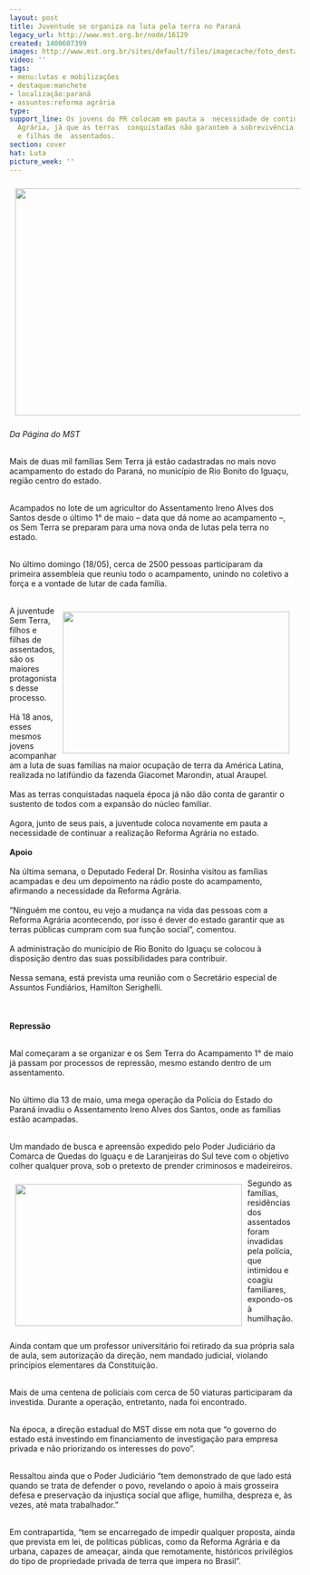 ```yaml
---
layout: post
title: Juventude se organiza na luta pela terra no Paraná
legacy_url: http://www.mst.org.br/node/16129
created: 1400607399
images: http://www.mst.org.br/sites/default/files/imagecache/foto_destaque/9abre2.JPG
video: ''
tags:
- menu:lutas e mobilizações
- destaque:manchete
- localização:paraná
- assuntos:reforma agrária
type: 
support_line: Os jovens do PR colocam em pauta a  necessidade de continuar a Reforma
  Agrária, já que as terras  conquistadas não garantem a sobrevivência de todos filhos
  e filhas de  assentados.
section: cover
hat: Luta
picture_week: ''
---
```

<p><img style="margin: 10px;" src="http://www.mst.org.br/sites/default/files/9.JPG" alt="" width="600" height="400"></p><p><em>Da&nbsp;Página do MST</em></p><p><br>Mais de duas mil famílias Sem Terra já estão cadastradas no mais novo acampamento do estado do Paraná, no município de Rio Bonito do Iguaçu, região centro do estado.</p><p><br>Acampados no lote de um agricultor do Assentamento Ireno Alves dos Santos desde o último 1° de maio – data que dá nome ao acampamento –, os Sem Terra se preparam para uma nova onda de lutas pela terra no estado.</p><p><br>No último domingo (18/05), cerca de 2500 pessoas participaram da primeira assembleia que reuniu todo o acampamento, unindo no coletivo a força e a vontade de lutar de cada família.</p><div>&nbsp;</div><div><img style="float: right; margin: 10px;" src="http://www.mst.org.br/sites/default/files/29.JPG" alt="" width="400" height="250">A juventude Sem Terra, filhos e filhas de assentados, são os maiores protagonistas desse processo.</div><div>&nbsp;</div><div>Há 18 anos, esses mesmos jovens acompanharam a luta de suas famílias na maior ocupação de terra da América Latina, realizada no latifúndio da fazenda Giacomet Marondin, atual Araupel.<br><br>Mas as terras conquistadas naquela época já não dão conta de garantir o sustento de todos com a expansão do núcleo familiar.</div><div><br>Agora, junto de seus pais, a juventude coloca novamente em pauta a necessidade de continuar a realização Reforma Agrária no estado.</div><div><strong><br>Apoio</strong></div><div><br>Na última semana, o Deputado Federal Dr. Rosinha visitou as famílias acampadas e deu um depoimento na rádio poste do acampamento, afirmando a necessidade da Reforma Agrária.</div><div><br>“Ninguém me contou, eu vejo a mudança na vida das pessoas com a Reforma Agrária acontecendo, por isso é dever do estado garantir que as terras públicas cumpram com sua função social”, comentou.</div><div>&nbsp;</div><div>A administração do município de Rio Bonito do Iguaçu se colocou à disposição dentro das suas possibilidades para contribuir.</div><div>&nbsp;</div><div>Nessa semana, está prevista uma reunião com o Secretário especial de Assuntos Fundiários, Hamilton Serighelli.</div><p><img style="margin: 10px;" src="http://www.mst.org.br/sites/default/files/acamp%201%20de%20maio.jpg" alt=""><br><strong><br>Repressão</strong></p><p><br>Mal começaram a se organizar e os Sem Terra do Acampamento 1° de maio já passam por processos de repressão, mesmo estando dentro de um assentamento.</p><p><br>No último dia 13 de maio, uma mega operação da Polícia do Estado do Paraná invadiu o Assentamento Ireno Alves dos Santos, onde as famílias estão acampadas.</p><p><br>Um mandado de busca e apreensão expedido pelo Poder Judiciário da Comarca de Quedas do Iguaçu e de Laranjeiras do Sul teve com o objetivo colher qualquer prova, sob o pretexto de prender criminosos e madeireiros.</p><p><img style="float: left; margin: 10px;" src="http://www.mst.org.br/sites/default/files/28.JPG" alt="" width="400" height="250">Segundo as famílias, residências dos assentados foram invadidas pela polícia, que intimidou e coagiu familiares, expondo-os à humilhação.</p><p><br>Ainda contam que um professor universitário foi retirado da sua própria sala de aula, sem autorização da direção, nem mandado judicial, violando princípios elementares da Constituição.</p><p><br>Mais de uma centena de policiais com cerca de 50 viaturas participaram da investida. Durante a operação, entretanto, nada foi encontrado.</p><p><br>Na época, a direção estadual do MST disse em nota que “o governo do estado está investindo em financiamento de investigação para empresa privada e não priorizando os interesses do povo”.</p><p><br>Ressaltou ainda que o Poder Judiciário “tem demonstrado de que lado está quando se trata de defender o povo, revelando o apoio à mais grosseira defesa e preservação da injustiça social que aflige, humilha, despreza e, às vezes, até mata trabalhador.”</p><p><br>Em contrapartida, “tem se encarregado de impedir qualquer proposta, ainda que prevista em lei, de políticas públicas, como da Reforma Agrária e da urbana, capazes de ameaçar, ainda que remotamente, históricos privilégios do tipo de propriedade privada de terra que impera no Brasil”.</p><div><img style="margin: 10px;" src="http://www.mst.org.br/sites/default/files/acamp%201%20de%20maio_II.jpg" alt=""></div><div><br><br><br><br>&nbsp;</div>
